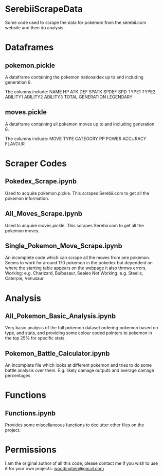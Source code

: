 # SerebiiScrapeData
Some code used to scrape the data for pokemon from the serebii.com website and then do analysis.

# Dataframes

## pokemon.pickle
A dataframe containing the pokemon nationaldex up to and including generation 8. 

The columns include:
NAME	HP	ATK	DEF	SPATK	SPDEF	SPD	TYPE1	TYPE2	ABILITY1	ABILITY2	ABILITY3	TOTAL	GENERATION	LEGENDARY

## moves.pickle
A dataframe containing all pokemon moves up to and including generation 8.

The columns include:
MOVE	TYPE	CATEGORY	PP	POWER	ACCURACY	FLAVOUR

# Scraper Codes

## Pokedex_Scrape.ipynb
Used to acquire pokemon.pickle. This scrapes Serebii.com to get all the pokemon information.

## All_Moves_Scrape.ipynb
Used to acquire moves.pickle. This scrapes Serebii.com to get all the pokemon moves.

## Single_Pokemon_Move_Scrape.ipynb
An incomplete code which can scrape all the moves from one pokemon. Seems to work for around 170 pokemon in the pokedex but dependent on where the starting table appears on the webpage it also throws errors.
Working: e.g. Charizard, Bulbasaur, Sealeo
Not Working: e.g. Steelix, Caterpie, Venusaur

# Analysis

## All_Pokemon_Basic_Analysis.ipynb
Very basic analysis of the full pokemon dataset ordering pokemon based on type, and stats, and providing some colour coded pointers to pokemon in the top 25% for specific stats.

## Pokemon_Battle_Calculator.ipynb
An incomplete file which looks at different pokemon and tries to do some battle analysis over them. E.g. likely damage outputs and average damage percentages.

# Functions

## Functions.ipynb
Provides some miscellaneous functions to declutter other files on the project.

# Permissions
I am the original author of all this code, please contact me if you wish to use it for your own projects: woodingben@gmail.com
